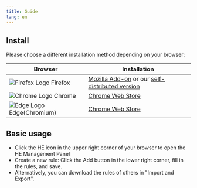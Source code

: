 ```yaml
---
title: Guide
lang: en
---
```


## Install

Please choose a different installation method depending on your browser:

| Browser | Installation |
| --- | --- |
| ![Firefox Logo](https://cdn.staticfile.org/browser-logos/58.1.3/firefox/firefox_16x16.png) Firefox | [Mozilla Add-on](https://addons.mozilla.org/en-US/firefox/addon/header-editor/) or our [self-distributed version](https://github.com/FirefoxBar/HeaderEditor/releases) |
| ![Chrome Logo](https://cdn.staticfile.org/browser-logos/58.1.3/chrome/chrome_16x16.png) Chrome | [Chrome Web Store](https://chrome.google.com/webstore/detail/header-editor/eningockdidmgiojffjmkdblpjocbhgh) |
| ![Edge Logo](https://cdn.staticfile.org/browser-logos/58.1.3/edge/edge_16x16.png) Edge(Chromium) | [Chrome Web Store](https://chrome.google.com/webstore/detail/header-editor/eningockdidmgiojffjmkdblpjocbhgh) |

## Basic usage

* Click the HE icon in the upper right corner of your browser to open the HE Management Panel
* Create a new rule: Click the Add button in the lower right corner, fill in the rules, and save.
* Alternatively, you can download the rules of others in "Import and Export".
